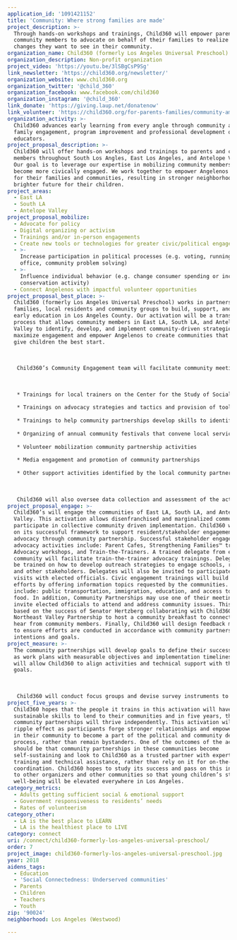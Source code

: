 ```yaml
---
application_id: '1091421152'
title: 'Community: Where strong families are made'
project_description: >-
  Through hands-on workshops and trainings, Child360 will empower parents and
  community members to advocate on behalf of their families to realize the
  changes they want to see in their community.
organization_name: Child360 (formerly Los Angeles Universal Preschool)
organization_description: Non-profit organization
project_video: 'https://youtu.be/3lSBgCsP9Sg'
link_newsletter: 'https://child360.org/newsletter/'
organization_website: www.child360.org
organization_twitter: '@child_360'
organization_facebook: www.facebook.com/child360
organization_instagram: '@child_360'
link_donate: 'https://giving.laup.net/donatenow'
link_volunteer: 'https://child360.org/for-parents-families/community-ambassador-program/'
organization_activity: >-
  Child360 advances early learning from every angle through community advocacy,
  family engagement, program improvement and professional development of early
  educators.
project_proposal_description: >-
  Child360 will offer hands-on workshops and trainings to parents and community
  members throughout South Los Angles, East Los Angeles, and Antelope Valley.
  Our goal is to leverage our expertise in mobilizing community members to
  become more civically engaged. We work together to empower Angelenos to fight
  for their families and communities, resulting in stronger neighborhoods and a
  brighter future for their children.
project_areas:
  - East LA
  - South LA
  - Antelope Valley
project_proposal_mobilize:
  - Advocate for policy
  - Digital organizing or activism
  - Trainings and/or in-person engagements
  - Create new tools or technologies for greater civic/political engagement
  - >-
    Increase participation in political processes (e.g. voting, running for
    office, community problem solving)
  - >-
    Influence individual behavior (e.g. change consumer spending or increase
    conservation activity)
  - Connect Angelenos with impactful volunteer opportunities
project_proposal_best_place: >-
  Child360 (formerly Los Angeles Universal Preschool) works in partnership with
  families, local residents and community groups to build, support, and improve
  early education in Los Angeles County. Our activation will be a transparent
  process that allows community members in East LA, South LA, and Antelope
  Valley to identify, develop, and implement community-driven strategies that
  maximize engagement and empower Angelenos to create communities that truly
  give children the best start. 
   
   
   
   Child360’s Community Engagement team will facilitate community meetings to ensure collaboration between local agencies and their stakeholders that include families, residents, business-owners, neighborhood councils, and volunteers. Child360 will collaborate with partner groups to assess the capacities and gaps of the community partnerships and to develop plans to build capacity in areas where assistance is needed. Types of assistance could include:
   
   
   
   * Trainings for local trainers on the Center for the Study of Social Policy’s Strengthening Families™ Protective Factors (SFPF) Framework, which focuses on five factors of parental resilience, social connections, concrete support in times of need, knowledge of parenting and child development, and socioemotional competence of children
   
   * Trainings on advocacy strategies and tactics and provision of tools to increase constituents’ capacity to improve government responsiveness (past examples include a Community Ambassador Toolkit and an online Voter Voice platform that helps local constituents understand and flex their power in local, state, and national politics)
   
   * Trainings to help community partnerships develop skills to identify and apply for funding at the local level
   
   * Organizing of annual community festivals that convene local service providers, families, residents, and volunteers
   
   * Volunteer mobilization community partnership activities
   
   * Media engagement and promotion of community partnerships
   
   * Other support activities identified by the local community partnerships
   
   
   
   Child360 will also oversee data collection and assessment of the activation, and provide regular reports to the community partnerships to learn from and develop plans to improve their work. Child360 will document community partnership participant information and attendance and will work with the community partnerships to identify performance measures, which include metrics that are most meaningful to the communities.
project_proposal_engage: >-
  Child360’s will engage the communities of East LA, South LA, and Antelope
  Valley. This activation allows disenfranchised and marginalized communities to
  participate in collective community driven implementation. Child360 will build
  on its successful framework to support resident/stakeholder engagement and
  advocacy through community partnership. Successful stakeholder engagement and
  advocacy activities include: Parent Cafes, Strengthening Families™ trainings,
  Advocacy workshops, and Train-the-Trainers. A trained delegate from each
  community will facilitate train-the-trainer advocacy trainings. Delegates will
  be trained on how to develop outreach strategies to engage schools, residents,
  and other stakeholders. Delegates will also be invited to participate in
  visits with elected officials. Civic engagement trainings will build on these
  efforts by offering information topics requested by the communities. These may
  include: public transportation, immigration, education, and access to healthy
  food. In addition, Community Partnerships may use one of their meetings to
  invite elected officials to attend and address community issues. This model is
  based on the success of Senator Hertzberg collaborating with Child360 and the
  Northeast Valley Partnership to host a community breakfast to connect with and
  hear from community members. Finally, Child360 will design feedback mechanisms
  to ensure efforts are conducted in accordance with community partners’
  intentions and goals.
project_measure: >-
  The community partnerships will develop goals to define their success as well
  as work plans with measurable objectives and implementation timelines, which
  will allow Child360 to align activities and technical support with their
  goals.
   
    
   
   Child360 will conduct focus groups and devise survey instruments to analyze data for community partnerships to reflect upon, learn, and improve. Child360 will use two sustainability-oriented frameworks, Empowerment Evaluation and Appreciative Inquiry, and train community partnerships to incorporate data use, regular reflection, and learning into their processes. Both frameworks emphasize the use of democratic participation and collaborative strategizing to advance existing programs. In combination, these frameworks enhance self-sufficiency. Empowerment Evaluation involves the use of evaluation concepts, techniques, and findings to foster ongoing improvement. Appreciative Inquiry examines, identifies, and further develops an organization's’ potential to create a better future by focusing on assets and strengths. Both formative and summative evaluation strategies will help identify successes and challenges and inform the iterative improvement process of the community partnerships. The evaluation methodology will include: focus groups with community partnerships, participant feedback forms provided at the end of every meeting, and participant profile surveys to capture demographic data.
project_five_years: >-
  Child360 hopes that the people it trains in this activation will have
  sustainable skills to lend to their communities and in five years, these
  community partnerships will thrive independently. This activation will have a
  ripple effect as participants forge stronger relationships and empower others
  in their community to become a part of the political and community development
  process, rather than remain bystanders. One of the outcomes of the activation
  should be that community partnerships in these communities become
  self-sustaining and look to Child360 as a trusted partner with expertise in
  training and technical assistance, rather than rely on it for on-the-ground
  coordination. Child360 hopes to study its success and pass on this information
  to other organizers and other communities so that young children’s status and
  well-being will be elevated everywhere in Los Angeles.
category_metrics:
  - Adults getting sufficient social & emotional support
  - Government responsiveness to residents’ needs
  - Rates of volunteerism
category_other:
  - LA is the best place to LEARN
  - LA is the healthiest place to LIVE
category: connect
uri: /connect/child360-formerly-los-angeles-universal-preschool/
order: 7
project_image: child360-formerly-los-angeles-universal-preschool.jpg
year: 2018
aidens_tags:
  - Education
  - 'Social Connectedness: Underserved communities'
  - Parents
  - Children
  - Teachers
  - Youth
zip: '90024'
neighborhood: Los Angeles (Westwood)

---
```

